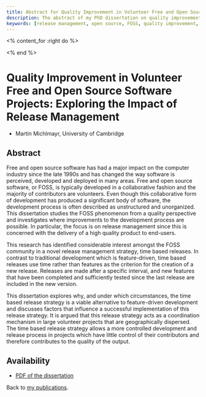 ```yaml
---
title: Abstract for Quality Improvement in Volunteer Free and Open Source Software Projects
description: The abstract of my PhD dissertation on quality improvement and release management
keywords: [release management, open source, FOSS, quality improvement, thesis, dissertation]
---
```


<% content_for :right do %>
<script type="text/javascript"><!--
google_ad_client = "pub-1742473912427959";
/* WideSkyscaper-right */
google_ad_slot = "4331219527";
google_ad_width = 160;
google_ad_height = 600;
//-->
</script>
<script type="text/javascript"
src="http://pagead2.googlesyndication.com/pagead/show_ads.js"></script>
<% end %>

<h1>Quality Improvement in Volunteer Free and Open Source Software
Projects: Exploring the Impact of Release Management</h1>

<ul class = "author">
<li><span class = "author">Martin Michlmayr,</span>
    <span class = "affiliation">University of Cambridge</span></li>
</ul>

<h2>Abstract</h2>

Free and open source software has had a major impact on the computer
industry since the late 1990s and has changed the way software is
perceived, developed and deployed in many areas.  Free and open source
software, or FOSS, is typically developed in a collaborative fashion and
the majority of contributors are volunteers.  Even though this
collaborative form of development has produced a significant body of
software, the development process is often described as unstructured and
unorganized.  This dissertation studies the FOSS phenomenon from a quality
perspective and investigates where improvements to the development process
are possible.  In particular, the focus is on release management since this
is concerned with the delivery of a high quality product to end-users.

This research has identified considerable interest amongst the FOSS
community in a novel release management strategy, time based releases.  In
contrast to traditional development which is feature-driven, time based
releases use time rather than features as the criterion for the creation of
a new release.  Releases are made after a specific interval, and new
features that have been completed and sufficiently tested since the last
release are included in the new version.

This dissertation explores why, and under which circumstances, the time
based release strategy is a viable alternative to feature-driven
development and discusses factors that influence a successful
implementation of this release strategy.  It is argued that this release
strategy acts as a coordination mechanism in large volunteer projects that
are geographically dispersed.  The time based release strategy allows a
more controlled development and release process in projects which have
little control of their contributors and therefore contributes to the
quality of the output.

<h2>Availability</h2>

<ul>

<li><a href = "../michlmayr-phd.pdf">PDF of the dissertation</a></li>

</ul>

Back to <a href = "..">my publications</a>.


